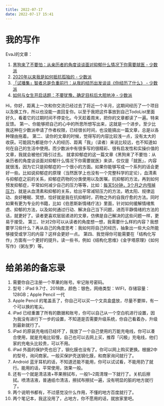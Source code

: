 ```yaml
---
title: 2022-07-17
date: 2022-07-17 15:41
---
```


# 我的写作

EvaJ的文章：
1. [黑狗来了不要怕：从亲历者的角度谈谈面对抑郁什么情况下你需要就医 - 少数派](https://sspai.com/post/73459)
2. [2020年以来我是如何抵抗孤独的 - 少数派](https://sspai.com/post/73460)
3. [「试播集」智者总是负重前行：从我的经历出发谈谈《你经历了什么》 - 少数派](https://sspai.com/post/73480)
4. [如何与女生开启话题：不要犹豫，确定目标后大胆地冲 - 少数派](https://sspai.com/post/73487)

Hi，你好，距离上一次和你交流已经过去了将近一个半月，这期间经历了一个项目以及换工作，所以也没能一直回复你。以至于我把这件事放到自己TodoList里面好久，看着它的过期时间不停变化。今天趁着周末，把你的文章都读了一遍。特来反馈。
第一、你能够把自己的心中的所思所想写出来，这就是一个进步。至少比我这种在少数派申请了作者权限，已经很长时间，也没能搞出一篇文章，总是以各种理由拖着。
第二、读你的文章的时候，觉得写的内容比较浅一点，没有太大的收获。可能因为都是你个人的经历、距离「我」（读者）来说比较远，也不知道如何在自己的生活中使用。而少数派中有很多写的很精彩、很有启发性和实操价值的文章，我就会被他们吸引过去。
就拿抑郁症的这一篇文章《黑狗来了不要怕：从亲历者的角度谈谈面对抑郁什么情况下你需要就医》来讲，仅仅是「就医」，内容就很浅，因为它只是抑郁症的一个很小的方面。如果你能够写成一个系列的话会更好一些。比如说抑郁症的原理（当然医学上也没有一个完整科学的定论），血清素与抑郁症之前的关系，抑郁症药物的分类使用以及医嘱，抗抑郁的方法，再到如何预发抑郁症，平常如何减少自己的压力等等，比如：[每天5分钟，3个月之内甩掉压力](https://mp.weixin.qq.com/s/rwcms_G8xm5t5gVoXWXPJg)，就是从血清素和抑郁的关系，给出平常减轻压力的方法，晒太阳、规律运动、良好睡眠、冥想，恰好就是我在抗抑郁时，药物之外的自我疗愈的方法。同时如果有更为专业的书籍，比如《伯恩斯新情绪疗法》里面，针对如何缓解情绪焦虑、抑郁的方法，以及如何通过行动、解决自己当下问题，进而平静情绪的方法的话，就更好了。读者更喜欢层层递进的文章，仿佛是自己解决的这些问题一样，更易于接受。
第三、针对2你可以从读者的角度想一想，我需要什么样的内容？我想要学习些什么？再从自己的角度思考：我如何将自己的经历，抽象出一些大众所能够接受或学习的内容？这样会更好一点。
第四、我觉得你可能需要在「结构化写作」方面有一个更好的提升。读一些书，例如《结构化思维》《金字塔原理》《如何写作》（粥左罗）等。

# 给弟弟的备忘录

1. 需要你自己注册一个苹果的账号。牢记账号密码。
2. 型号：iPad 9.7寸、2018款，颜色：银色，网络类型：WIFI，存储容量：128GB；Apple Pencil 一代
3. Apple Pencil 的笔盖丢了，你自己可以买一个文具盒盛放，尽量不要摔，有一个可以换的笔尖。
4. iPad 已经重置了所有的数据和账号，你可以自己从一个空白机进行设置，因为我没有进行下一步的设置，不知道是否需要升级系统，你自己看着办，升级到最新就行了。
5. iPad 的原装充电线已经坏了，我放了一个自己使用的万能充电线，你可以凑合使用，就是充电比较慢，自己也可以去网上买，推荐「闪极」充电线，他们家的充电头比较贵，可以不用。
6. iPad 外面的保护壳也旧了，钢化膜也没有了。你可以网上购买更换。根据2中的型号，询问商家。一般买保护壳送钢化膜，和商家询问就行了。
7. Android 蓝牙耳机的话，不知道还能不能用，你可以试试看，不能用扔了就行。能用的话，平常使用，效果一般。
8. 还有一个就是清洁液+苹果擦拭布，一般1~2周清理一下就行了。关机后擦拭。喷清洁液，普通纸巾清洁，擦拭布擦拭一遍，没有明显的脏的地方就行了。
9. 两个说明书都有，不过感觉没什么作用，不懂的地方百度就行了。
10. 两个笔记本，我这没用了，占地方，你不愿用的话，就放家里吧。